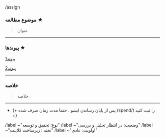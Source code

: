 <!----------------------------------------------------------   اطلاعات پایه  -------------------------------------------------->
<!-- واگذار کردن ایشو به فرد/افراد مربوطه (تکمیل این فیلد الزامیست) -->
<!-- فرمت  قابل قبول => (example.user@) -->
<!-- در این قسمت بنوسید ⬇ -->

/assign

<!-- در این قسمت بنوسید ⬆ -->

<!----------------------------------------------------------------   قسمت های ایشو    ---------------------------------------------------->

### **موضوع مطالعه ★**

<!-- توضیح واضح در رابطه با موضوع مطالعه شده (تکمیل این فیلد الزامی می‌باشد) -->
<!-- در این قسمت بنوسید ⬇ -->

> عنوان

<!-- در این قسمت بنوسید ⬆ -->

---

### **پیوندها ★**

<!-- چسباندن پیوندهای مطالعه شده (تکمیل این فیلد الزامی می‌باشد) -->
<!-- در این قسمت بنوسید ⬇ -->

[پیوند1](https://www.google.com/)

[پیوند2](https://www.google.com/)

<!-- در این قسمت بنوسید ⬆ -->

---

### **خلاصه**

<!-- در صورت امکان ، توضیحی از مطالب مطالعه شده درج بفرمایید. (تکمیل این فیلد اختیاری می‌باشد) -->
<!-- در این قسمت بنوسید ⬇ -->

> خلاصه

<!-- در این قسمت بنوسید ⬆ -->

---

<!----------------------------------------------------------    نکات قابل توجه    ---------------------------------------------------->

- {+ پس از پایان رساندن ایشو ، حتما مدت زمان صرف شده (spend/) را ثبت کنید +}

<!-- الصاق برچسب های الزامی به صورت خودکار (این فیلد را ویرایش نکنید!) -->

/label ~"نوع: تحقیق و توسعه"
/label ~"وضعیت: در انتظار تحلیل و بررسی"
/label ~"تخته : زیرساخت کلاینت"
/label ~"اولویت: عادی"
